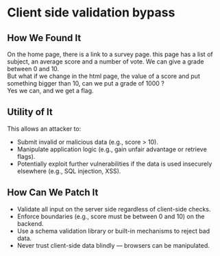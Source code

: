# Client side validation bypass

## How We Found It
On the home page, there is a link to a survey page. this page has a list of subject, an average score and a number of vote. We can give a grade between 0 and 10.  
But what if we change in the html page, the value of a score and put something bigger than 10, can we put a grade of 1000 ?  
Yes we can, and we get a flag.

## Utility of It
This allows an attacker to:
- Submit invalid or malicious data (e.g., score > 10).
- Manipulate application logic (e.g., gain unfair advantage or retrieve flags).
- Potentially exploit further vulnerabilities if the data is used insecurely elsewhere (e.g., SQL injection, XSS).


## How Can We Patch It
- Validate all input on the server side regardless of client-side checks.
- Enforce boundaries (e.g., score must be between 0 and 10) on the backend.
- Use a schema validation library or built-in mechanisms to reject bad data.
- Never trust client-side data blindly — browsers can be manipulated.
